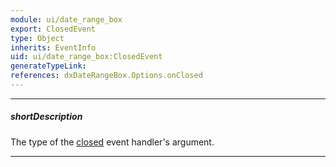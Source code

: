 ```yaml
---
module: ui/date_range_box
export: ClosedEvent
type: Object
inherits: EventInfo
uid: ui/date_range_box:ClosedEvent
generateTypeLink: 
references: dxDateRangeBox.Options.onClosed
---
```

---
##### shortDescription
The type of the [closed]({basewidgetpath}/Events/#closed) event handler's argument.

---
<!-- Description goes here -->